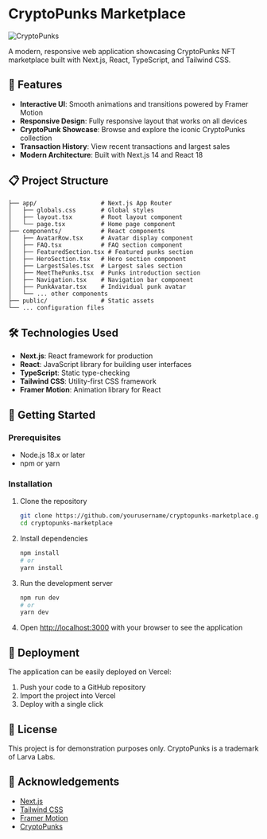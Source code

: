 # CryptoPunks Marketplace

![CryptoPunks](https://cryptopunks.app/public/images/cryptopunks/punks/1.png)

A modern, responsive web application showcasing CryptoPunks NFT marketplace built with Next.js, React, TypeScript, and Tailwind CSS.

## 🚀 Features

- **Interactive UI**: Smooth animations and transitions powered by Framer Motion
- **Responsive Design**: Fully responsive layout that works on all devices
- **CryptoPunk Showcase**: Browse and explore the iconic CryptoPunks collection
- **Transaction History**: View recent transactions and largest sales
- **Modern Architecture**: Built with Next.js 14 and React 18

## 📋 Project Structure

```
├── app/                  # Next.js App Router
│   ├── globals.css       # Global styles
│   ├── layout.tsx        # Root layout component
│   └── page.tsx          # Home page component
├── components/           # React components
│   ├── AvatarRow.tsx     # Avatar display component
│   ├── FAQ.tsx           # FAQ section component
│   ├── FeaturedSection.tsx # Featured punks section
│   ├── HeroSection.tsx   # Hero section component
│   ├── LargestSales.tsx  # Largest sales section
│   ├── MeetThePunks.tsx  # Punks introduction section
│   ├── Navigation.tsx    # Navigation bar component
│   ├── PunkAvatar.tsx    # Individual punk avatar
│   └── ... other components
├── public/               # Static assets
└── ... configuration files
```

## 🛠️ Technologies Used

- **Next.js**: React framework for production
- **React**: JavaScript library for building user interfaces
- **TypeScript**: Static type-checking
- **Tailwind CSS**: Utility-first CSS framework
- **Framer Motion**: Animation library for React

## 🏁 Getting Started

### Prerequisites

- Node.js 18.x or later
- npm or yarn

### Installation

1. Clone the repository

   ```bash
   git clone https://github.com/yourusername/cryptopunks-marketplace.git
   cd cryptopunks-marketplace
   ```

2. Install dependencies

   ```bash
   npm install
   # or
   yarn install
   ```

3. Run the development server

   ```bash
   npm run dev
   # or
   yarn dev
   ```

4. Open [http://localhost:3000](http://localhost:3000) with your browser to see the application

## 🚢 Deployment

The application can be easily deployed on Vercel:

1. Push your code to a GitHub repository
2. Import the project into Vercel
3. Deploy with a single click

## 📝 License

This project is for demonstration purposes only. CryptoPunks is a trademark of Larva Labs.

## 🙏 Acknowledgements

- [Next.js](https://nextjs.org)
- [Tailwind CSS](https://tailwindcss.com)
- [Framer Motion](https://www.framer.com/motion/)
- [CryptoPunks](https://www.larvalabs.com/cryptopunks)

